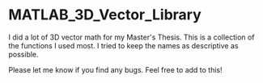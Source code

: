 # MATLAB_3D_Vector_Library
I did a lot of 3D vector math for my Master's Thesis. 
This is a collection of the functions I used most.
I tried to keep the names as descriptive as possible.

Please let me know if you find any bugs.
Feel free to add to this!

